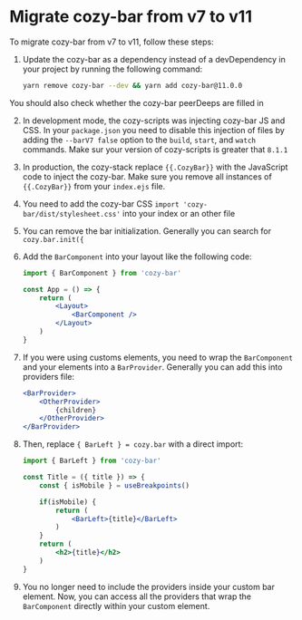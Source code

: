 # Migrate cozy-bar from v7 to v11

To migrate cozy-bar from v7 to v11, follow these steps:

1. Update the cozy-bar as a dependency instead of a devDependency in your project by running the following command:
   ```bash
   yarn remove cozy-bar --dev && yarn add cozy-bar@11.0.0
   ```
You should also check whether the cozy-bar peerDeeps are filled in

2. In development mode, the cozy-scripts was injecting cozy-bar JS and CSS. In your `package.json` you need to disable this injection of files by adding the `--barV7 false` option to the `build`, `start`, and `watch` commands. Make sur your version of cozy-scripts is greater that `8.1.1`

3. In production, the cozy-stack replace `{{.CozyBar}}` with the JavaScript code to inject the cozy-bar. Make sure you remove all instances of `{{.CozyBar}}` from your `index.ejs` file.

4. You need to add the cozy-bar CSS `import 'cozy-bar/dist/stylesheet.css'` into your index or an other file

5. You can remove the bar initialization. Generally you can search for `cozy.bar.init({`

6. Add the `BarComponent` into your layout like the following code:
   ```jsx
   import { BarComponent } from 'cozy-bar'

   const App = () => {
       return (
           <Layout>
               <BarComponent />
           </Layout>
       )
   }
   ```

7. If you were using customs elements, you need to wrap the `BarComponent` and your elements into a `BarProvider`. Generally you can add this into providers file:
    ```jsx
    <BarProvider>
        <OtherProvider>
            {children}
        </OtherProvider>
    </BarProvider>
    ```

8. Then, replace `{ BarLeft } = cozy.bar` with a direct import:
   ```jsx
   import { BarLeft } from 'cozy-bar'

   const Title = ({ title }) => {
       const { isMobile } = useBreakpoints()

       if(isMobile) {
           return (
               <BarLeft>{title}</BarLeft>
           )
       }
       return (
           <h2>{title}</h2>
       )
   }
   ```

9. You no longer need to include the providers inside your custom bar element. Now, you can access all the providers that wrap the `BarComponent` directly within your custom element.
